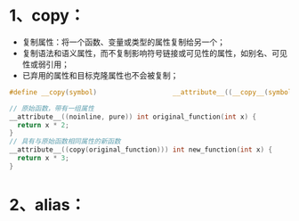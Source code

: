 # 1、copy：

- 复制属性：将一个函数、变量或类型的属性复制给另一个；
- 复制语法和语义属性，而不复制影响符号链接或可见性的属性，如别名、可见性或弱引用；
- 已弃用的属性和目标克隆属性也不会被复制；

```c
#define __copy(symbol)                   __attribute__((__copy__(symbol)))

// 原始函数，带有一组属性
__attribute__((noinline, pure)) int original_function(int x) {
  return x * 2;
}
// 具有与原始函数相同属性的新函数
__attribute__((copy(original_function))) int new_function(int x) {
  return x * 3;
}
```

# 2、alias：

```c

```

